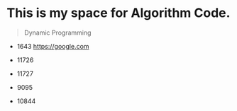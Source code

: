 # This is my space for Algorithm Code.


>Dynamic Programming 

- 1643 <https://google.com>

* 11726

* 11727

* 9095

* 10844

